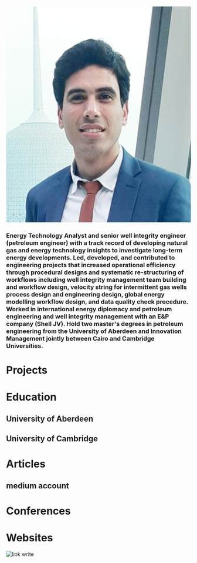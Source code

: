 ![Alt text](https://github.com/muadelm/muadelm.github.io/blob/main/Mustafa%20PP.jpg)
### Energy Technology Analyst and senior well integrity engineer (petroleum engineer) with a track record of developing natural gas and energy technology insights to investigate long-term energy developments. Led, developed, and contributed to engineering projects that increased operational efficiency through procedural designs and systematic re-structuring of workflows including well integrity management team building and workflow design, velocity string for intermittent gas wells process design and engineering design, global energy modelling workflow design, and data quality check procedure. Worked in international energy diplomacy and petroleum engineering and well integrity management with an E&P company (Shell JV). Hold two master's degrees in petroleum engineering from the University of Aberdeen and Innovation Management jointly between Cairo and Cambridge Universities.

# Projects



# Education 
## University of Aberdeen 
## University of Cambridge 

# Articles
## medium account 

# Conferences

# Websites
![link write](https://medium.com/@muadelm)
